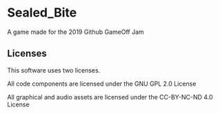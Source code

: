 # Sealed_Bite
A game made for the 2019 Github GameOff Jam



## Licenses
This software uses two licenses.

All code components are licensed under the GNU GPL 2.0 License

All graphical and audio assets are licensed under the CC-BY-NC-ND 4.0 License
